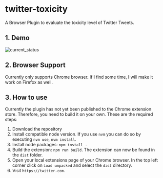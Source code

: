 # twitter-toxicity
A Browser Plugin to evaluate the toxicity level of Twitter Tweets.

## 1. Demo
![current_status](https://user-images.githubusercontent.com/42147848/170800205-4dd37317-83fd-4b86-926c-df059ad62fc8.gif)

## 2. Browser Support
Currently only supports Chrome browser. If I find some time, I will make it work on Firefox as well.

## 3. How to use
Currently the plugin has not yet been published to the Chrome extension store. Therefore, you need to build it on your own. These are the required steps:

1. Download the repository
2. Install compatible node version. If you use `nvm` you can do so by executing `nvm use`, `nvm install`.
3. Install node packages: `npm install .`
4. Build the extension: `npm run build`. The extension can now be found in the `dist` folder.
5. Open your local extensions page of your Chrome browser. In the top left corner click on `Load unpacked` and select the `dist` directory.
6. Visit `https://twitter.com`.
